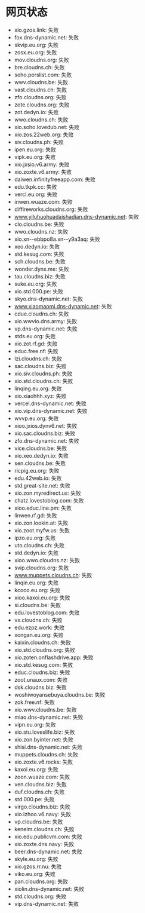 # 网页状态
- xio.gzos.link: 失败
- fox.dns-dynamic.net: 失败
- skvip.eu.org: 失败
- zosx.eu.org: 失败
- mov.cloudns.org: 失败
- bre.cloudns.ch: 失败
- soho.perslist.com: 失败
- wwv.cloudns.be: 失败
- vast.cloudns.ch: 失败
- zfo.cloudns.org: 失败
- zote.cloudns.org: 失败
- zot.dedyn.io: 失败
- wwo.cloudns.ch: 失败
- xio.soho.lovedub.net: 失败
- xio.zos.22web.org: 失败
- siv.cloudns.ph: 失败
- ipen.eu.org: 失败
- vipk.eu.org: 失败
- xio.jxsio.v6.army: 失败
- xio.zoxte.v6.army: 失败
- daiwen.infinityfreeapp.com: 失败
- edu.tkpk.cc: 失败
- vercl.eu.org: 失败
- inwen.wuaze.com: 失败
- diffireworks.cloudns.org: 失败
- www.yiluhuohuadaishadian.dns-dynamic.net: 失败
- clo.cloudns.be: 失败
- wwo.cloudns.nz: 失败
- xio.xn--ebbpo8a.xn--y9a3aq: 失败
- xeo.dedyn.io: 失败
- std.kesug.com: 失败
- sch.cloudns.be: 失败
- wonder.dynx.me: 失败
- tau.cloudns.biz: 失败
- suke.eu.org: 失败
- xio.std.000.pe: 失败
- skyo.dns-dynamic.net: 失败
- www.xiaomaomi.dns-dynamic.net: 失败
- cdue.cloudns.ch: 失败
- xio.wwvio.dns.army: 失败
- vp.dns-dynamic.net: 失败
- stds.eu.org: 失败
- xio.zot.rf.gd: 失败
- educ.free.nf: 失败
- lzi.cloudns.ch: 失败
- sac.cloudns.biz: 失败
- xio.siv.cloudns.ph: 失败
- xio.std.cloudns.ch: 失败
- linqing.eu.org: 失败
- xio.xiaohhh.xyz: 失败
- vercel.dns-dynamic.net: 失败
- xio.vip.dns-dynamic.net: 失败
- wvvp.eu.org: 失败
- xioo.jxios.dynv6.net: 失败
- xio.sac.cloudns.biz: 失败
- zfo.dns-dynamic.net: 失败
- vice.cloudns.be: 失败
- xio.xeo.dedyn.io: 失败
- sen.cloudns.be: 失败
- ricpig.eu.org: 失败
- edu.42web.io: 失败
- std.great-site.net: 失败
- xio.zon.myredirect.us: 失败
- chatz.lovestoblog.com: 失败
- xioo.educ.line.pm: 失败
- linwen.rf.gd: 失败
- xio.zon.lookin.at: 失败
- xio.zoot.myfw.us: 失败
- ipzo.eu.org: 失败
- uto.cloudns.ch: 失败
- std.dedyn.io: 失败
- xioo.wwo.cloudns.nz: 失败
- svip.cloudns.org: 失败
- www.muppets.cloudns.ch: 失败
- linqin.eu.org: 失败
- kcoco.eu.org: 失败
- xioo.kaxoi.eu.org: 失败
- si.cloudns.be: 失败
- edu.lovestoblog.com: 失败
- vx.cloudns.ch: 失败
- edu.ezpz.work: 失败
- xongan.eu.org: 失败
- kaixin.cloudns.ch: 失败
- xio.std.cloudns.org: 失败
- xio.zoten.onflashdrive.app: 失败
- xio.std.kesug.com: 失败
- educ.cloudns.biz: 失败
- zoot.unaux.com: 失败
- dsk.cloudns.biz: 失败
- woshiwoyansebuya.cloudns.be: 失败
- zok.free.nf: 失败
- xio.wwv.cloudns.be: 失败
- miao.dns-dynamic.net: 失败
- vipn.eu.org: 失败
- xio.stu.loveslife.biz: 失败
- xio.zon.byinter.net: 失败
- shisi.dns-dynamic.net: 失败
- muppets.cloudns.ch: 失败
- xio.zoxte.v6.rocks: 失败
- kaxoi.eu.org: 失败
- zoon.wuaze.com: 失败
- ven.cloudns.biz: 失败
- duf.cloudns.ch: 失败
- std.000.pe: 失败
- virgo.cloudns.biz: 失败
- xio.lzhoo.v6.navy: 失败
- vp.cloudns.be: 失败
- kenelm.cloudns.ch: 失败
- xio.edu.publicvm.com: 失败
- xio.zoxte.dns.navy: 失败
- beer.dns-dynamic.net: 失败
- skyle.eu.org: 失败
- xio.gzos.rr.nu: 失败
- viko.eu.org: 失败
- pan.cloudns.org: 失败
- xiolin.dns-dynamic.net: 失败
- std.cloudns.org: 失败
- vip.dns-dynamic.net: 失败
